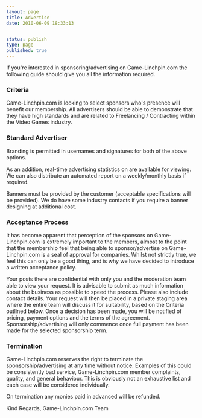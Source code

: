 ```yaml
---
layout: page
title: Advertise
date: 2010-06-09 18:33:13


status: publish
type: page
published: true
---
```

If you're interested in sponsoring/advertising on Game-Linchpin.com the
following guide should give you all the information required.

### Criteria

Game-Linchpin.com is looking to select sponsors who's presence will
benefit our membership. All advertisers should be able to demonstrate
that they have high standards and are related to Freelancing /
Contracting within the Video Games industry.

### Standard Advertiser

Branding is permitted in usernames and signatures for both of the above
options.

As an addition, real-time advertising statistics on
are available for viewing. We can also distribute an automated report on
a weekly/monthly basis if required.

Banners must be provided by the customer (acceptable specifications will
be provided). We do have some industry contacts if you require a banner
designing at additional cost.

### Acceptance Process

It has become apparent that perception of the sponsors on
Game-Linchpin.com is extremely important to the members, almost to the
point that the membership feel that being able to sponsor/advertise on
Game-Linchpin.com is a seal of approval for companies. Whilst not
strictly true, we feel this can only be a good thing, and is why we have
decided to introduce a written acceptance policy.

Your posts there are confidential with only you and the moderation team
able to view your request. It is advisable to submit as much information
about the business as possible to speed the process. Please also include
contact details. Your request will then be placed in a private staging
area where the entire team will discuss it for suitability, based on the
Criteria outlined below. Once a decision has been made, you will be
notified of pricing, payment options and the terms of the agreement.
Sponsorship/advertising will only commence once full payment has been
made for the selected sponsorship term.

### Termination

Game-Linchpin.com reserves the right to terminate the
sponsorship/advertising at any time without notice. Examples of this
could be consistently bad service, Game-Linchpin.com member complaints,
quality, and general behaviour. This is obviously not an exhaustive list
and each case will be considered individually.

On termination any monies paid in advanced will be refunded.

Kind Regards,
 Game-Linchpin.com Team
